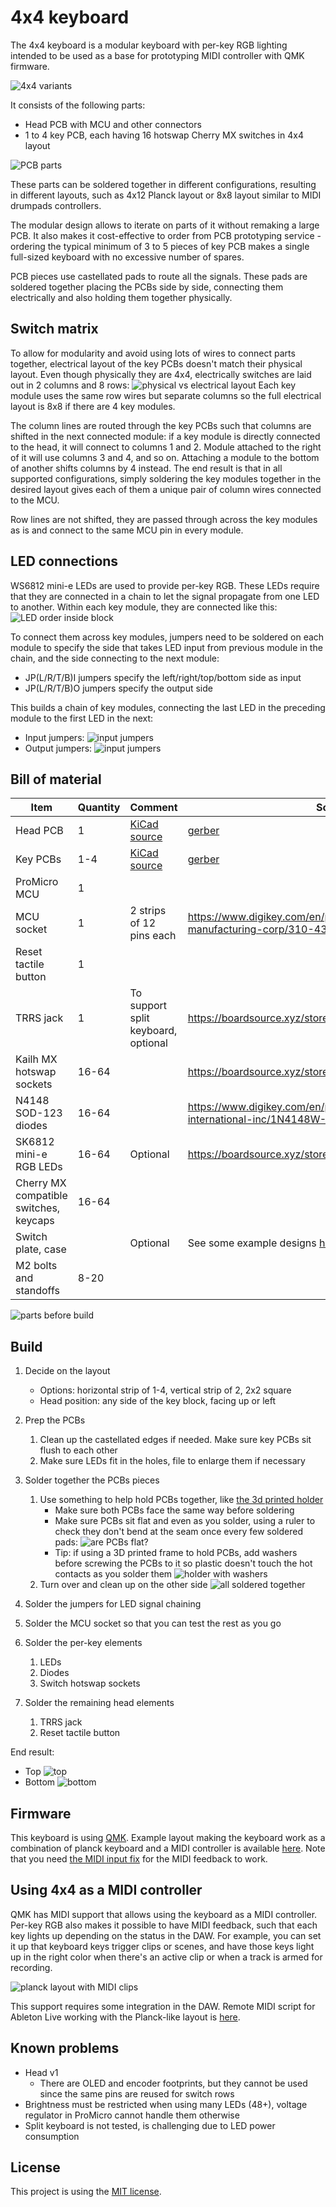 # 4x4 keyboard
 
The 4x4 keyboard is a modular keyboard with per-key RGB lighting intended to be used as a base for prototyping MIDI controller with QMK firmware.

![4x4 variants](images/4x4_variants.jpg)

It consists of the following parts:
* Head PCB with MCU and other connectors
* 1 to 4 key PCB, each having 16 hotswap Cherry MX switches in 4x4 layout

![PCB parts](images/pcbs.jpg)

These parts can be soldered together in different configurations, resulting in different layouts, such as 4x12 Planck layout or 8x8 layout similar to MIDI drumpads controllers.


The modular design allows to iterate on parts of it without remaking a large PCB. It also makes it cost-effective to order from PCB prototyping service - ordering the typical minimum of 3 to 5 pieces of key PCB makes a single full-sized keyboard with no excessive number of spares.

PCB pieces use castellated pads to route all the signals. These pads are soldered together placing the PCBs side by side, connecting them electrically and also holding them together physically.


## Switch matrix

To allow for modularity and avoid using lots of wires to connect parts together, electrical layout of the key PCBs doesn't match their physical layout. Even though physically they are 4x4, electrically switches are laid out in 2 columns and 8 rows:
![physical vs electrical layout](images/physical_vs_electrical_layout.png) Each key module uses the same row wires but separate columns so the full electrical layout is 8x8 if there are 4 key modules.

The column lines are routed through the key PCBs such that columns are shifted in the next connected module: if a key module is directly connected to the head, it will connect to columns 1 and 2. Module attached to the right of it will use columns 3 and 4, and so on. Attaching a module to the bottom of another shifts columns by 4 instead. The end result is that in all supported configurations, simply soldering the key modules together in the desired layout gives each of them a unique pair of column wires connected to the MCU.

Row lines are not shifted, they are passed through across the key modules as is and connect to the same MCU pin in every module.


## LED connections

WS6812 mini-e LEDs are used to provide per-key RGB. These LEDs require that they are connected in a chain to let the signal propagate from one LED to another. Within each key module, they are connected like this: ![LED order inside block](images/led_jumpers_inside_block.jpg)

To connect them across key modules, jumpers need to be soldered on each module to specify the side that takes LED input from previous module in the chain, and the side connecting to the next module:
* JP(L/R/T/B)I jumpers specify the left/right/top/bottom side as input
* JP(L/R/T/B)O jumpers specify the output side

This builds a chain of key modules, connecting the last LED in the preceding module to the first LED in the next:

* Input jumpers:
![input jumpers](images/led_jumpers_input.jpg)
* Output jumpers:
![input jumpers](images/led_jumpers_output.jpg)

## Bill of material

| Item | Quantity | Comment | Source |
| --- | --- | --- | --- |
| Head PCB | 1 | [KiCad source](pcb/headfour/) | [gerber](pcb/gerbers/headfour.zip) |
| Key PCBs | 1-4 | [KiCad source](pcb/fourbyfour/) | [gerber](pcb/gerbers/fourbyfour.zip) |
| ProMicro MCU | 1 |
| MCU socket | 1 | 2 strips of 12 pins each | https://www.digikey.com/en/products/detail/mill-max-manufacturing-corp/310-43-112-41-001000/1212186 |
| Reset tactile button | 1 | |
| TRRS jack | 1 | To support split keyboard, optional | https://boardsource.xyz/store/5eca3b7d64caf04f83aa6488 |
| Kailh MX hotswap sockets | 16-64 | | https://boardsource.xyz/store/5eca066464caf04f83aa647f |
| N4148 SOD-123 diodes | 16-64 | | https://www.digikey.com/en/products/detail/panjit-international-inc/1N4148W-R1-00001/14660400 |
| SK6812 mini-e RGB LEDs | 16-64 | Optional | https://boardsource.xyz/store/5f6316e0a2c1b43e37ca04c3 |
| Cherry MX compatible switches, keycaps | 16-64 |
| Switch plate, case | | Optional | See some example designs [here](case/)
| M2 bolts and standoffs | 8-20 |

![parts before build](images/build_parts.jpg)


## Build

1. Decide on the layout
    * Options: horizontal strip of 1-4, vertical strip of 2, 2x2 square  
    * Head position: any side of the key block, facing up or left    
2. Prep the PCBs
	1. Clean up the castellated edges if needed. Make sure key PCBs sit flush to each other
	2. Make sure LEDs fit in the holes, file to enlarge them if necessary
3. Solder together the PCBs pieces
	1. Use something to help hold PCBs together, like [the 3d printed holder](misc/4x4holder.stl)
        * Make sure both PCBs face the same way before soldering
        * Make sure PCBs sit flat and even as you solder, using a ruler to check they don't bend at the seam once every few soldered pads:
        ![are PCBs flat?](images/castellated_soldered_ruler.jpg)
        * Tip: if using a 3D printed frame to hold PCBs, add washers before screwing the PCBs to it so plastic doesn't touch the hot contacts as you solder them
        ![holder with washers](images/holder_washers.jpg)	
	2. Turn over and clean up on the other side
    ![all soldered together](images/castellated_soldered_done.jpg)
	
4. Solder the jumpers for LED signal chaining
5. Solder the MCU socket so that you can test the rest as you go
6. Solder the per-key elements
    1. LEDs
	2. Diodes
	3. Switch hotswap sockets
7. Solder the remaining head elements
	1. TRRS jack
	2. Reset tactile button

End result:
* Top ![top](images/soldered_done_top.jpg)
* Bottom ![bottom](images/soldered_done_bottom.jpg)


## Firmware

This keyboard is using [QMK](https://qmk.fm/). Example layout making the keyboard work as a combination of planck keyboard and a MIDI controller is available [here](https://github.com/nezumee/qmk_firmware/tree/4x4/keyboards/4x4/keymaps/midi-controller). Note that you need [the MIDI input fix](https://github.com/qmk/qmk_firmware/pull/18654) for the MIDI feedback to work.


## Using 4x4 as a MIDI controller

QMK has MIDI support that allows using the keyboard as a MIDI controller. Per-key RGB also makes it possible to have MIDI feedback, such that each key lights up depending on the status in the DAW. For example, you can set it up that keyboard keys trigger clips or scenes, and have those keys light up in the right color when there's an active clip or when a track is armed for recording.

![planck layout with MIDI clips](images/planck_midi.jpg)

This support requires some integration in the DAW. Remote MIDI script for Ableton Live working with the Planck-like layout is [here](ableton_live/FourByFour).


## Known problems

* Head v1
	* There are OLED and encoder footprints, but they cannot be used since the same pins are reused for switch rows
* Brightness must be restricted when using many LEDs (48+), voltage regulator in ProMicro cannot handle them otherwise
* Split keyboard is not tested, is challenging due to LED power consumption


## License

This project is using the [MIT license](LICENSE).